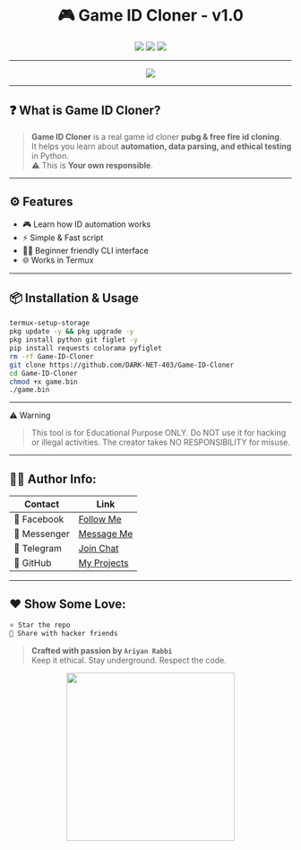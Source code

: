 <h1 align="center">🎮 Game ID Cloner - v1.0</h1>  
<p align="center">  
  <img src="https://img.shields.io/badge/Made%20With-Python-blue?style=for-the-badge&logo=python" />  
  <img src="https://img.shields.io/badge/Platform-Termux-green?style=for-the-badge&logo=android" />  
  <img src="https://img.shields.io/badge/Creator-Ariyan%20Rabbi-black?style=for-the-badge&logo=github" />  
</p>  

---  
<p align="center">  
  <img src="https://readme-typing-svg.demolab.com?font=Fira+Code&size=22&pause=1000&color=FF5733&center=true&vCenter=true&width=435&lines=Clone+Game+IDs!;Stay+Learning;Stay+Exploring;Stay+Ariyan+Rabbi" />  
</p>  

---

## ❓ What is Game ID Cloner?  

> **Game ID Cloner** is a real game id cloner **pubg & free fire id cloning**.  
> It helps you learn about **automation, data parsing, and ethical testing** in Python.  
> ⚠️ This is **Your own responsible**.  

---

## ⚙️ Features  

- 🎮 Learn how ID automation works  
- ⚡ Simple & Fast script  
- 🧑‍💻 Beginner friendly CLI interface  
- 🌐 Works in Termux

---

## 📦 Installation & Usage  

```bash
termux-setup-storage
pkg update -y && pkg upgrade -y
pkg install python git figlet -y
pip install requests colorama pyfiglet
rm -rf Game-ID-Cloner
git clone https://github.com/DARK-NET-403/Game-ID-Cloner
cd Game-ID-Cloner
chmod +x game.bin
./game.bin
```

---

⚠️ Warning

> This tool is for Educational Purpose ONLY.
Do NOT use it for hacking or illegal activities.
The creator takes NO RESPONSIBILITY for misuse.




---

## 🧑‍💻 Author Info:

| Contact | Link |
|--------|------|
| 📘 Facebook | [Follow Me](https://www.facebook.com/share/1FiCkCecyD/) |
| 💬 Messenger | [Message Me](https://m.me/DARK.NET.403) |
| 📢 Telegram | [Join Chat](https://t.me/DARK_NET_403) |
| 🐙 GitHub | [My Projects](https://github.com/DARK-NET-403) |

---

## ❤️ Show Some Love:
```bash
⭐ Star the repo
📲 Share with hacker friends
```

> **Crafted with passion by `Ariyan Rabbi`**  
> Keep it ethical. Stay underground. Respect the code.

<p align="center">
  <img src="https://media.tenor.com/2uyENRmiUt0AAAAC/coding.gif" width="300px" />
</p>
